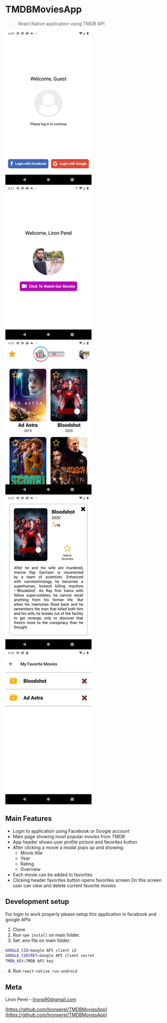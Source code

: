 # TMDBMoviesApp
> React Native application using TMDB API

![](Screenshot1.png)
![](Screenshot2.png)
![](Screenshot3.png)
![](Screenshot4.png)
![](Screenshot5.png)

## Main Features
* Login to application using Facebook or Google account
* Main page showing most popular movies from TMDB
* App header shows user profile picture and favorites button
* After clicking a movie a modal pops up and showing:
  * Movie title
  * Year
  * Rating
  * Overview
* Each movie can be added to favorites
* Clicking header favorites button opens favorites screen
  On this screen user can view and delete current favorite movies

## Development setup

For login to work properly please setup this application in facebook and google APIs

1. Clone
2. Run `npm install` on main folder.
3. Set .env file on main folder:
```sh
GOOGLE_CID=Google API client id
GOOGLE_CSECRET=Google API client secret
TMDB_KEY=TMDB API key
```
4. Run `react-native run-android`

## Meta

Liron Perel – lironp90@gmail.com

[https://github.com/lironperel/TMDBMoviesApp](https://github.com/lironperel/TMDBMoviesApp)
